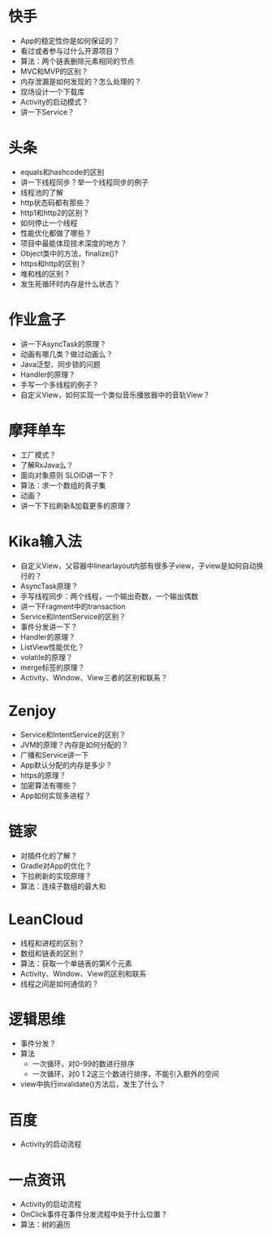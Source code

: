 # 快手

- App的稳定性你是如何保证的？
- 看过或者参与过什么开源项目？
- 算法：两个链表删除元素相同的节点
- MVC和MVP的区别？
- 内存泄漏是如何发现的？怎么处理的？
- 现场设计一个下载库
- Activity的启动模式？
- 讲一下Service？

# 头条

- equals和hashcode的区别
- 讲一下线程同步？举一个线程同步的例子
- 线程池的了解
- http状态码都有那些？
- http1和http2的区别？
- 如何停止一个线程
- 性能优化都做了哪些？
- 项目中最能体现技术深度的地方？
- Object类中的方法，finalize()?
- https和http的区别？
- 堆和栈的区别？
- 发生死循环时内存是什么状态？

# 作业盒子

- 讲一下AsyncTask的原理？
- 动画有哪几类？做过动画么？
- Java泛型、同步锁的问题
- Handler的原理？
- 手写一个多线程的例子？
- 自定义View，如何实现一个类似音乐播放器中的音轨View？

# 摩拜单车

- 工厂模式？
- 了解RxJava么？
- 面向对象原则 SLOID讲一下？
- 算法：求一个数组的真子集
- 动画？
- 讲一下下拉刷新&加载更多的原理？

# Kika输入法

- 自定义View，父容器中linearlayout内部有很多子view，子view是如何自动换行的？
- AsyncTask原理？
- 手写线程同步：两个线程，一个输出奇数，一个输出偶数
- 讲一下Fragment中的transaction
- Service和IntentService的区别？
- 事件分发讲一下？
- Handler的原理？
- ListView性能优化？
- volatile的原理？
- merge标签的原理？
- Activity、Window、View三者的区别和联系？

# Zenjoy

- Service和IntentService的区别？
- JVM的原理？内存是如何分配的？
- 广播和Service讲一下
- App默认分配的内存是多少？
- https的原理？
- 加密算法有哪些？
- App如何实现多进程？

# 链家

- 对插件化的了解？
- Gradle对App的优化？
- 下拉刷新的实现原理？
- 算法：连续子数组的最大和

# LeanCloud

- 线程和进程的区别？
- 数组和链表的区别？
- 算法：获取一个单链表的第K个元素
- Activity、Window、View的区别和联系
- 线程之间是如何通信的？

# 逻辑思维

- 事件分发？
- 算法
	- 一次循环，对0-99的数进行排序
	- 一次循环，对0 1 2这三个数进行排序，不能引入额外的空间
- view中执行invalidate()方法后，发生了什么？

# 百度

- Activity的启动流程

# 一点资讯

- Activity的启动流程
- OnClick事件在事件分发流程中处于什么位置？
- 算法：树的遍历   
